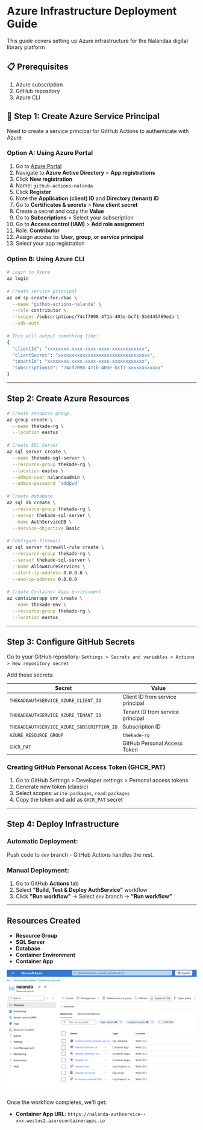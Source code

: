 # Azure Infrastructure Deployment Guide

This guide covers setting up Azure infrastructure for the Nalandaa digital library platform  

## 📋 Prerequisites

1. Azure subscription 
2. GitHub repository 
3. Azure CLI 

## 🔐 Step 1: Create Azure Service Principal

Need to create a service principal for GitHub Actions to authenticate with Azure

### Option A: Using Azure Portal
1. Go to [Azure Portal](https://portal.azure.com)
2. Navigate to **Azure Active Directory** > **App registrations**
3. Click **New registration**
4. Name: `github-actions-nalanda`
5. Click **Register**
6. Note the **Application (client) ID** and **Directory (tenant) ID**
7. Go to **Certificates & secrets** > **New client secret**
8. Create a secret and copy the **Value**
9. Go to **Subscriptions** > Select your subscription
10. Go to **Access control (IAM)** > **Add role assignment**
11. Role: **Contributor**
12. Assign access to: **User, group, or service principal**
13. Select your app registration

### Option B: Using Azure CLI
```bash
# Login to Azure
az login

# Create service principal
az ad sp create-for-rbac \
  --name "github-actions-nalanda" \
  --role contributor \
  --scopes /subscriptions/74cf7098-471b-403e-bcf1-5b0445789eda \
  --sdk-auth

# This will output something like:
{
  "clientId": "xxxxxxxx-xxxx-xxxx-xxxx-xxxxxxxxxxxx",
  "clientSecret": "xxxxxxxxxxxxxxxxxxxxxxxxxxxxxxxxxx",
  "tenantId": "xxxxxxxx-xxxx-xxxx-xxxx-xxxxxxxxxxxx",
  "subscriptionId": "74cf7098-471b-403e-bcf1-xxxxxxxxxxxx"
}
```
---
## Step 2: Create Azure Resources
```bash
# Create resource group
az group create \
  --name thekade-rg \
  --location eastus

# Create SQL Server
az sql server create \
  --name thekade-sql-server \
  --resource-group thekade-rg \
  --location eastus \
  --admin-user nalandaadmin \
  --admin-password 'addpwd'

# Create database
az sql db create \
  --resource-group thekade-rg \
  --server thekade-sql-server \
  --name AuthServiceDB \
  --service-objective Basic

# Configure firewall
az sql server firewall-rule create \
  --resource-group thekade-rg \
  --server thekade-sql-server \
  --name AllowAzureServices \
  --start-ip-address 0.0.0.0 \
  --end-ip-address 0.0.0.0

# Create Container Apps environment
az containerapp env create \
  --name thekade-env \
  --resource-group thekade-rg \
  --location eastus
```

---

## Step 3: Configure GitHub Secrets

Go to your GitHub repository: 
`Settings > Secrets and variables > Actions > New repository secret`

Add these secrets:

| Secret | Value |
|--------|-------|
| `THEKADEAUTHSERVICE_AZURE_CLIENT_ID` | Client ID from service principal |
| `THEKADEAUTHSERVICE_AZURE_TENANT_ID` | Tenant ID from service principal |
| `THEKADEAUTHSERVICE_AZURE_SUBSCRIPTION_ID` | Subscription ID |
| `AZURE_RESOURCE_GROUP` | `thekade-rg` |
| `GHCR_PAT` | GitHub Personal Access Token |

### Creating GitHub Personal Access Token (GHCR_PAT)
1. Go to GitHub Settings > Developer settings > Personal access tokens
2. Generate new token (classic)
3. Select scopes: `write:packages`, `read:packages`
4. Copy the token and add as `GHCR_PAT` secret

---

##  Step 4: Deploy Infrastructure

### Automatic Deployment:
Push code to `dev` branch - GitHub Actions handles the rest.

### Manual Deployment:
1. Go to GitHub **Actions** tab
2. Select **"Build, Test & Deploy AuthService"** workflow
3. Click **"Run workflow"** → Select `dev` branch → **"Run workflow"**

 
 ---
 ## Resources Created

- **Resource Group** 
- **SQL Server** 
- **Database**
- **Container Environment**
- **Container App** 

![azure](./assets/azure.png)
 

Once the workflow completes, we'll get:

- **Container App URL**: `https://nalanda-authservice--xxx.westus2.azurecontainerapps.io`
  


 
 